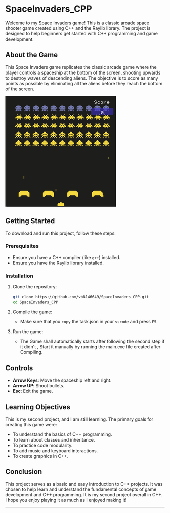 # SpaceInvaders_CPP

Welcome to my Space Invaders game! This is a classic arcade space shooter game created using C++ and the Raylib library. The project is designed to help beginners get started with C++ programming and game development.

## About the Game

This Space Invaders game replicates the classic arcade game where the player controls a spaceship at the bottom of the screen, shooting upwards to destroy waves of descending aliens. The objective is to score as many points as possible by eliminating all the aliens before they reach the bottom of the screen.

<img src="https://github.com/vb8146649/SpaceInvaders_CPP/blob/main/src/preview.png" alt="SpaceInvader_preview" width=350 height=350>

## Getting Started

To download and run this project, follow these steps:

### Prerequisites

- Ensure you have a C++ compiler (like `g++`) installed.
- Ensure you have the Raylib library installed.

### Installation

1. Clone the repository:
    ```bash
    git clone https://github.com/vb8146649/SpaceInvaders_CPP.git
    cd SpaceInvaders_CPP
    ```

2. Compile the game:
    - Make sure that you `copy` the task.json in your `vscode` and press `F5`.


3. Run the game:
    - The Game shall automatically starts after following the second step if it didn't , Start it manually by running the main.exe file created after Compiling.

## Controls

- **Arrow Keys**: Move the spaceship left and right.
- **Arrow UP**: Shoot bullets.
- **Esc**: Exit the game.

## Learning Objectives

This is my second project, and I am still learning. The primary goals for creating this game were:

- To understand the basics of C++ programming.
- To learn about classes and inheritance.
- To practice code modularity.
- To add music and keyboard interactions.
- To create graphics in C++.

## Conclusion

This project serves as a basic and easy introduction to C++ projects. It was chosen to help learn and understand the fundamental concepts of game development and C++ programming. It is my second project overall in C++. I hope you enjoy playing it as much as I enjoyed making it!

---

